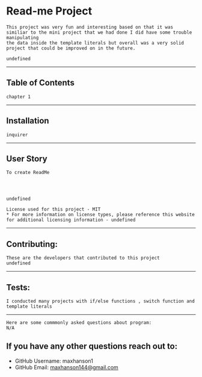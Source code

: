 
    
  # Read-me Project
    This project was very fun and interesting based on that it was similiar to the mini project that we had done I did have some trouble manipulating 
    the data inside the template literals but overall was a very solid project that could be improved on in the future.
  
    undefined
  
    
    
  ---
  ##  Table of Contents
  
    chapter 1
  
  ---
  ## Installation
  
    inquirer
  
  ---
  
  ## User Story
    
    To create ReadMe
  

  
  
    undefined
  
    License used for this project - MIT
    * For more information on license types, please reference this website
    for additional licensing information - undefined 
  
  ---
  
  ## Contributing:
    
    These are the developers that contributed to this project 
    undefined
  
  
  ---
  
  ## Tests:
    I conducted many projects with if/else functions , switch function and template literals
  
  ---

    Here are some commmonly asked questions about program:
    N/A
  
  
  ## If you have any other questions reach out to:

  * GitHub Username: maxhanson1
  * GitHub Email: maxhanson144@gmail.com
    
  